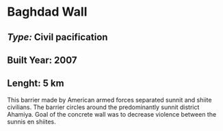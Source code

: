 # Baghdad Wall
## _Type:_ Civil pacification
## Built Year: 2007
## Lenght: 5 km
This barrier made by American armed forces separated sunnit and shiite civilians. The barrier circles around the predominantly sunnit district Ahamiya. Goal of the concrete wall was to decrease violence between the sunnis en shiites.




